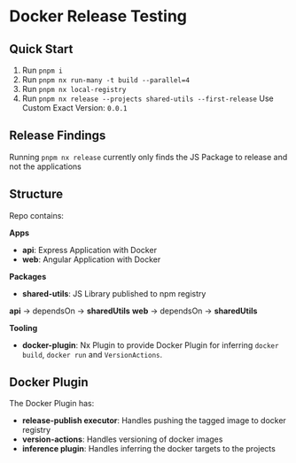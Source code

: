 # Docker Release Testing

## Quick Start
1. Run `pnpm i`
2. Run `pnpm nx run-many -t build --parallel=4`
3. Run `pnpm nx local-registry`
4. Run `pnpm nx release --projects shared-utils --first-release` Use Custom Exact Version: `0.0.1`

## Release Findings
Running `pnpm nx release` currently only finds the JS Package to release and not the applications


## Structure
Repo contains:

**Apps**  
- **api**: Express Application with Docker
- **web**: Angular Application with Docker

**Packages**  
- **shared-utils**: JS Library published to npm registry

**api** -> dependsOn -> **sharedUtils**
**web** -> dependsOn -> **sharedUtils**

**Tooling**  
- **docker-plugin**: Nx Plugin to provide Docker Plugin for inferring `docker build`, `docker run` and `VersionActions`.

## Docker Plugin

The Docker Plugin has:  
- **release-publish executor**: Handles pushing the tagged image to docker registry
- **version-actions**: Handles versioning of docker images
- **inference plugin**: Handles inferring the docker targets to the projects



